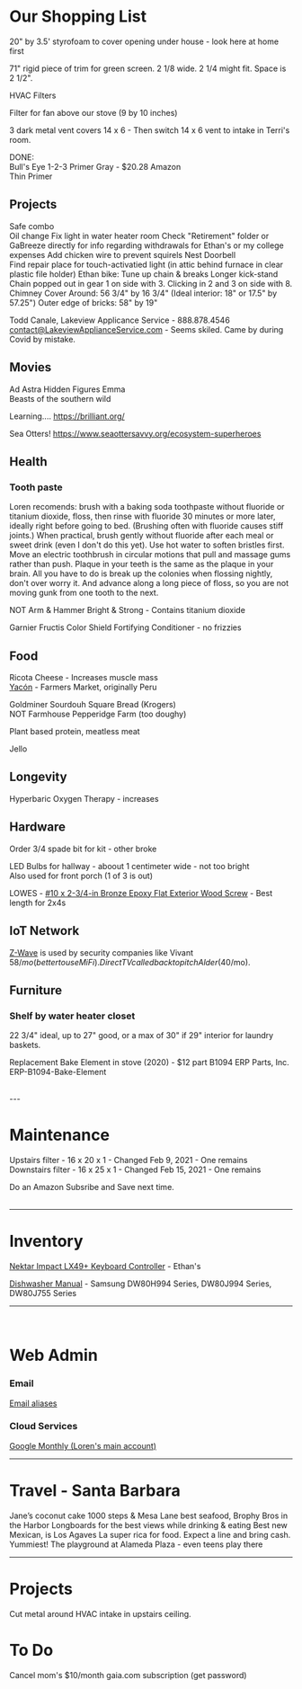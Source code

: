 # Our Shopping List 

20" by 3.5' styrofoam to cover opening under house - look here at home first    

71" rigid piece of trim for green screen. 2 1/8 wide. 2 1/4 might fit. Space is 2 1/2".  

HVAC Filters

Filter for fan above our stove (9 by 10 inches)  

3 dark metal vent covers 14 x 6 - Then switch 14 x 6 vent to intake in Terri's room.  


DONE:  
Bull's Eye 1-2-3 Primer Gray - $20.28 Amazon  
Thin Primer  


## Projects

Safe combo  
Oil change
Fix light in water heater room
Check "Retirement" folder or GaBreeze directly for info regarding withdrawals for Ethan's or my college expenses
Add chicken wire to prevent squirels
Nest Doorbell  
Find repair place for touch-activatied light (in attic behind furnace in clear plastic file holder)
Ethan bike:
	Tune up chain & breaks
	Longer kick-stand
	Chain popped out in gear 1 on side with 3.
	Clicking in 2 and 3 on side with 8.
Chimney Cover
	Around: 56 3/4" by 16 3/4" (Ideal interior: 18" or 17.5" by 57.25")
	Outer edge of bricks: 58" by 19"

Todd Canale, Lakeview Applicance Service - 888.878.4546 contact@LakeviewApplianceService.com - Seems skiled. Came by during Covid by mistake.
 

## Movies

Ad Astra
Hidden Figures
Emma  
Beasts of the southern wild

Learning....
https://brilliant.org/


Sea Otters!
https://www.seaottersavvy.org/ecosystem-superheroes

<!--

https://www.amazon.com/Magic-Keyboard-12-9-inch-iPad-Generation/dp/B0863F794B/ref=sxin_9_ac_d_pm?ac_md=5-2-QWJvdmUgJDIwMA%3D%3D-ac_d_pm&cv_ct_cx=ipad+pro+keyboard&dchild=1&keywords=ipad+pro+keyboard&pd_rd_i=B0863F794B&pd_rd_r=bc06150e-29a0-47ae-b6ee-39d31298b303&pd_rd_w=PLdvN&pd_rd_wg=jFoiw&pf_rd_p=7be0d365-42b5-4a96-a2d8-6c85cad85d35&pf_rd_r=66BQ3XSDC2X2EJB1T8KF&psc=1&qid=1603383786&sr=1-3-22d05c05-1231-4126-b7c4-3e7a9c0027d0

-->

## Health

### Tooth paste  

Loren recomends: brush with a baking soda toothpaste without fluoride or titanium dioxide, floss, then rinse with fluoride 30 minutes or more later, ideally right before going to bed. (Brushing often with fluoride causes stiff joints.) When practical, brush gently without fluoride after each meal or sweet drink (even I don't do this yet).  Use hot water to soften bristles first. Move an electric toothbrush in circular motions that pull and massage gums rather than push. Plaque in your teeth is the same as the plaque in your brain. All you have to do is break up the colonies when flossing nightly, don't over worry it. And advance along a long piece of floss, so you are not moving gunk from one tooth to the next.

<!--
[Jason Sea Fresh Anti-Cavity and Strengthening Gel Toothpaste - Deep Sea Spearmint](https://www.amazon.com/Jason-Fresh-Anti-Cavity-Strengthening-Toothpaste/dp/B00J7G0HLA/ref=sr_1_2?dchild=1&keywords=JASON+Spearmint+Deep+Sea+anti-cavity&qid=1596992472&s=beauty&sr=1-2)

[JASON Simply Coconut Strengthening Toothpaste, Coconut Mint](https://www.amazon.com/gp/product/B074D96PLL/ref=ox_sc_act_title_2?smid=ATVPDKIKX0DER&psc=1)

http://ncap.com patents for Kailo Nanotech Bio-Antenna 
-->

NOT Arm & Hammer Bright & Strong - Contains titanium dioxide  

Garnier Fructis Color Shield Fortifying Conditioner - no frizzies

## Food

Ricota Cheese - Increases muscle mass  
[Yacón](https://en.wikipedia.org/wiki/Yac%C3%B3n) - Farmers Market, originally Peru  

Goldminer Sourdouh Square Bread (Krogers)  
NOT Farmhouse Pepperidge Farm (too doughy)  

Plant based protein, meatless meat

Jello


## Longevity

Hyperbaric Oxygen Therapy - increases 


## Hardware  

Order 3/4 spade bit for kit - other broke

LED Bulbs for hallway - aboout 1 centimeter wide - not too bright  
Also used for front porch (1 of 3 is out)  

LOWES - [#10 x 2-3/4-in Bronze Epoxy Flat Exterior Wood Screw](https://www.lowes.com/pd/Power-Pro-One-10-x-2-3-4-in-Bronze-Epoxy-Flat-Exterior-Multi-Material-Screws-1-lb/1000310357) - Best length for 2x4s  

## IoT Network

[Z-Wave](https://en.wikipedia.org/wiki/Z-Wave) is used by security companies like Vivant $58/mo (better to use MiFi). DirectTV called back to pitch Alder ($40/mo).  

## Furniture

### Shelf by water heater closet  
22 3/4" ideal, up to 27" good, or a max of 30" if 29" interior for laundry baskets.  

Replacement Bake Element in stove (2020) - $12 part B1094 ERP Parts, Inc. ERP-B1094-Bake-Element

<br>
---

# Maintenance

Upstairs filter - 16 x 20 x 1 - Changed Feb 9, 2021 - One remains  
Downstairs filter - 16 x 25 x 1 - Changed Feb 15, 2021 - One remains  

Do an Amazon Subsribe and Save next time.  
<br>

---

# Inventory

[Nektar Impact LX49+ Keyboard Controller](https://smile.amazon.com/Controlador-teclado-Nektar-IMPACT-LX49/dp/B01HZWL64O/ref=pb_allspark_session_sims_desktop_267_4) - Ethan's  

[Dishwasher Manual](https://downloadcenter.samsung.com/content/UM/201504/20150413184925371/DW80H994_DD68-00164A-03_EN_MES.pdf) - Samsung 
DW80H994 Series, DW80J994 Series, DW80J755 Series
<!--
Sorta works
Drain plug for kitchen sink - no holes.  (4.5 inches over 3.5 inch hole.)  
-->

<hr><br>

# Web Admin

### Email

[Email aliases](https://admin.google.com/ac/users/2nusc190wm6dap/profile)  

### Cloud Services

[Google Monthly (Loren's main account)](https://console.cloud.google.com/billing/017EC7-2CC5B8-9ED176/history?organizationId=612484903596)  


---

# Travel - Santa Barbara

Jane’s coconut cake
1000 steps & Mesa Lane
best seafood, Brophy Bros in the Harbor
Longboards for the best views while drinking & eating
Best new Mexican, is Los Agaves
La super rica for food. Expect a line and bring cash. Yummiest!
The playground at Alameda Plaza - even teens play there


---

# Projects

Cut metal around HVAC intake in upstairs ceiling.

# To Do

Cancel mom's $10/month gaia.com subscription (get password)


